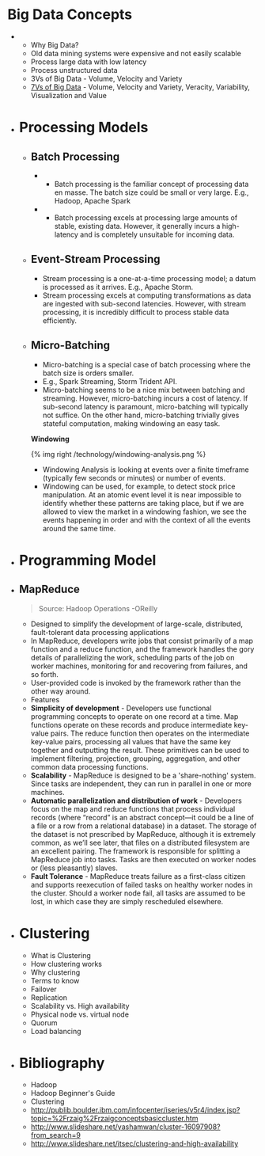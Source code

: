 # Big Data Concepts
- * Why Big Data?
  * Old data mining systems were expensive and not easily scalable
  * Process large data with low latency
  * Process unstructured data
  * 3Vs of Big Data - Volume, Velocity and Variety
  * [7Vs of Big Data](http://fizalihsan.wordpress.com/2014/01/02/7vs-of-big-data-briefly/) - Volume, Velocity and Variety, Veracity, Variability, Visualization and Value
- # Processing Models
	- ## Batch Processing
		- * Batch processing is the familiar concept of processing data en masse. The batch size could be small or very large. E.g., Hadoop, Apache Spark
		- * Batch processing excels at processing large amounts of stable, existing data. However, it generally incurs a high-latency and is completely unsuitable for incoming data.
	- ## Event-Stream Processing
	  
	  * Stream processing is a one-at-a-time processing model; a datum is processed as it arrives. E.g., Apache Storm.
	  * Stream processing excels at computing transformations as data are ingested with sub-second latencies. However, with stream processing, it is incredibly difficult to process stable data efficiently.
	- ## Micro-Batching
	  
	  * Micro-batching is a special case of batch processing where the batch size is orders smaller.
	  * E.g., Spark Streaming, Storm Trident API.
	  * Micro-batching seems to be a nice mix between batching and streaming. However, micro-batching incurs a cost of latency. If sub-second latency is paramount, micro-batching will typically not suffice. On the other hand, micro-batching trivially gives stateful computation, making windowing an easy task.
	  
	  **Windowing**
	  
	  {% img right /technology/windowing-analysis.png %}
	  
	  * Windowing Analysis is looking at events over a finite timeframe (typically few seconds or minutes) or number of events.
	  * Windowing can be used, for example, to detect stock price manipulation. At an atomic event level it is near impossible to identify whether these patterns are taking place, but if we are allowed to view the market in a windowing fashion, we see the events happening in order and with the context of all the events around the same time.
- # Programming Model
- ## MapReduce
  
  > Source: Hadoop Operations -OReilly
  
  
  * Designed to simplify the development of large-scale, distributed, fault-tolerant data processing applications
  * In MapReduce, developers write jobs that consist primarily of a map function and a reduce function, and the framework handles the gory details of parallelizing the work, scheduling parts of the job on worker machines, monitoring for and recovering from failures, and so forth.
  * User-provided code is invoked by the framework rather than the other way around.
  * Features
  * **Simplicity of development** - Developers use functional programming concepts to operate on one record at a time. Map functions operate on these records and produce intermediate key-value pairs. The reduce function then operates on the intermediate key-value pairs, processing all values that have the same key together and outputting the result. These primitives can be used to implement filtering, projection, grouping, aggregation, and other common data processing functions.
  * **Scalability** - MapReduce is designed to be a 'share-nothing' system. Since tasks are independent, they can run in parallel in one or more machines.
  * **Automatic parallelization and distribution of work** -  Developers focus on the map and reduce functions that process individual records (where “record” is an abstract concept—it could be a line of a file or a row from a relational database) in a dataset. The storage of the dataset is not prescribed by MapReduce, although it is extremely common, as we’ll see later, that files on a distributed filesystem are an excellent pairing. The framework is responsible for splitting a MapReduce job into tasks. Tasks are then executed on worker nodes or (less pleasantly) slaves.
  * **Fault Tolerance** - MapReduce treats failure as a first-class citizen and supports reexecution of failed tasks on healthy worker nodes in the cluster. Should a worker node fail, all tasks are assumed to be lost, in which case they are simply rescheduled elsewhere.
- # Clustering
  
  * What is Clustering
  * How clustering works
  * Why clustering
  * Terms to know
  * Failover
  * Replication
  * Scalability vs. High availability
  * Physical node vs. virtual node
  * Quorum
  * Load balancing
- # Bibliography
  
  * Hadoop
  * Hadoop Beginner's Guide
  * Clustering
  * http://publib.boulder.ibm.com/infocenter/iseries/v5r4/index.jsp?topic=%2Frzaig%2Frzaigconceptsbasiccluster.htm
  * http://www.slideshare.net/yashamwan/cluster-16097908?from_search=9
  * http://www.slideshare.net/itsec/clustering-and-high-availability